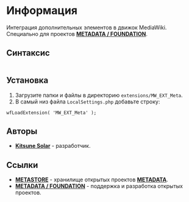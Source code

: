 # Информация

Интеграция дополнительных элементов в движок MediaWiki. Специально для проектов [**METADATA / FOUNDATION**](https://metadata.foundation/).

## Синтаксис

```

```

## Установка

1. Загрузите папки и файлы в директорию `extensions/MW_EXT_Meta`.
2. В самый низ файла `LocalSettings.php` добавьте строку:

```
wfLoadExtension( 'MW_EXT_Meta' );
```

## Авторы

- [**Kitsune Solar**](https://kitsune.solar/) - разработчик.

## Ссылки

- [**METASTORE**](https://metastore.pro/) - хранилище открытых проектов [**METADATA**](https://metadata.foundation/).
- [**METADATA / FOUNDATION**](https://metadata.foundation/) - поддержка и разработка открытых проектов.
